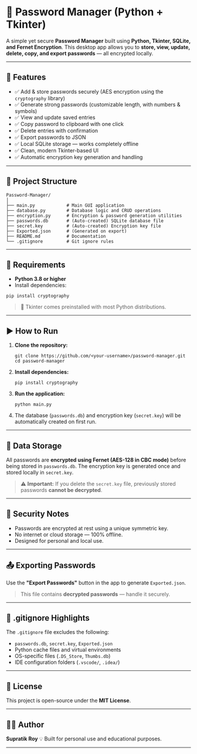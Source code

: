 # 🔐 Password Manager (Python + Tkinter)

A simple yet secure **Password Manager** built using **Python, Tkinter, SQLite, and Fernet Encryption**.
This desktop app allows you to **store, view, update, delete, copy, and export passwords** — all encrypted locally.

---

## 🚀 Features

* ✅ Add & store passwords securely (AES encryption using the `cryptography` library)
* ✅ Generate strong passwords (customizable length, with numbers & symbols)
* ✅ View and update saved entries
* ✅ Copy password to clipboard with one click
* ✅ Delete entries with confirmation
* ✅ Export passwords to JSON
* ✅ Local SQLite storage — works completely offline
* ✅ Clean, modern Tkinter-based UI
* ✅ Automatic encryption key generation and handling

---

## 🧩 Project Structure

```
Password-Manager/
│
├── main.py            # Main GUI application
├── database.py        # Database logic and CRUD operations
├── encryption.py      # Encryption & password generation utilities
├── passwords.db       # (Auto-created) SQLite database file
├── secret.key         # (Auto-created) Encryption key file
├── Exported.json      # (Generated on export)
├── README.md          # Documentation
└── .gitignore         # Git ignore rules
```

---

## 🧰 Requirements

* **Python 3.8 or higher**
* Install dependencies:

```
pip install cryptography
```

> 📝 Tkinter comes preinstalled with most Python distributions.

---

## ▶️ How to Run

1. **Clone the repository:**

   ```
   git clone https://github.com/<your-username>/password-manager.git
   cd password-manager
   ```

2. **Install dependencies:**

   ```
   pip install cryptography
   ```

3. **Run the application:**

   ```
   python main.py
   ```

4. The database (`passwords.db`) and encryption key (`secret.key`) will be automatically created on first run.

---

## 💾 Data Storage

All passwords are **encrypted using Fernet (AES-128 in CBC mode)** before being stored in `passwords.db`.
The encryption key is generated once and stored locally in `secret.key`.

> ⚠️ **Important:**
> If you delete the `secret.key` file, previously stored passwords **cannot be decrypted**.

---

## 🧠 Security Notes

* Passwords are encrypted at rest using a unique symmetric key.
* No internet or cloud storage — 100% offline.
* Designed for personal and local use.

---

## 📤 Exporting Passwords

Use the **"Export Passwords"** button in the app to generate `Exported.json`.

> This file contains **decrypted passwords** — handle it securely.

---

## 🧹 .gitignore Highlights

The `.gitignore` file excludes the following:

* `passwords.db`, `secret.key`, `Exported.json`
* Python cache files and virtual environments
* OS-specific files (`.DS_Store`, `Thumbs.db`)
* IDE configuration folders (`.vscode/`, `.idea/`)

---

## 📜 License

This project is open-source under the **MIT License**.

---

## 👨‍💻 Author

**Supratik Roy**
💡 Built for personal use and educational purposes.

---
